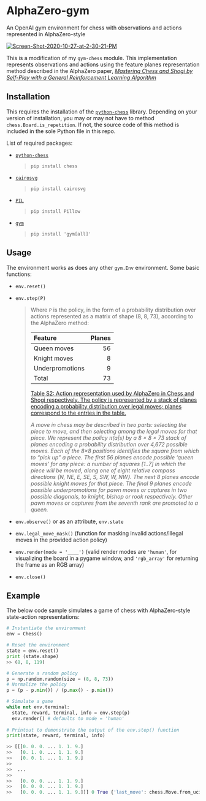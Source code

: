 # AlphaZero-gym

An OpenAI gym environment for chess with observations and actions represented in AlphaZero-style

<a href="https://imgbb.com/"><img src="https://i.ibb.co/Fw4fhzK/Screen-Shot-2020-10-27-at-2-30-21-PM.png" alt="Screen-Shot-2020-10-27-at-2-30-21-PM" border="0"></a>

This is a modification of my `gym-chess` module. This implementation represents observations and actions using the feature planes representation method described in the AlphaZero paper, [*Mastering Chess and Shogi by Self-Play with a General Reinforcement Learning Algorithm*](https://arxiv.org/pdf/1712.01815.pdf)

## Installation

This requires the installation of the [`python-chess`](https://github.com/niklasf/python-chess) library. Depending on your version of installation, you may or may not have to method `chess.Board.is_repetition`. If not, the source code of this method is included in the sole Python file in this repo.

List of required packages:
* [`python-chess`](https://github.com/niklasf/python-chess)
  > `pip install chess`
* [`cairosvg`](https://pypi.org/project/CairoSVG/)
  > `pip install cairosvg`
* [`PIL`](https://pypi.org/project/Pillow/)
  > `pip install Pillow`
* [`gym`](https://github.com/openai/gym)
  > `pip install 'gym[all]'`
  
## Usage

The environment works as does any other `gym.Env` environment. Some basic functions:
* `env.reset()`
* `env.step(P)`

  > Where `P` is the policy, in the form of a probability distribution over actions represented as a matrix of shape (8, 8, 73), according to the AlphaZero method:
  > 
  > | Feature         | Planes        |
  > | :-------------- | ------------: |
  > | Queen moves     | 56            |
  > | Knight moves    | 8             |
  > | Underpromotions | 9             |
  > | Total           | 73            |
  > 
  > [Table S2: Action representation used by AlphaZero in Chess and Shogi respectively. The policy is represented by a stack of planes encoding a probability distribution over legal moves; planes correspond to the entries in the table.](https://arxiv.org/pdf/1712.01815.pdf#page=14)
  >
  > *A move in chess may be described in two parts: selecting the piece to move, and then*
  > *selecting among the legal moves for that piece. We represent the policy π(a|s) by a 8 × 8 × 73*
  > *stack of planes encoding a probability distribution over 4,672 possible moves. Each of the 8×8*
  > *positions identifies the square from which to “pick up” a piece. The first 56 planes encode*
  > *possible ‘queen moves’ for any piece: a number of squares [1..7] in which the piece will be*
  > *moved, along one of eight relative compass directions {N, NE, E, SE, S, SW, W, NW}. The*
  > *next 8 planes encode possible knight moves for that piece. The final 9 planes encode possible*
  > *underpromotions for pawn moves or captures in two possible diagonals, to knight, bishop or*
  > *rook respectively. Other pawn moves or captures from the seventh rank are promoted to a queen.*
* `env.observe()` or as an attribute, `env.state`
* `env.legal_move_mask()` (function for masking invalid actions/illegal moves in the provided action policy)
* `env.render(mode = '____')` (valid render modes are `'human'`, for visualizing the board in a pygame window, and `'rgb_array'` for returning the frame as an RGB array)
* `env.close()`

## Example

The below code sample simulates a game of chess with AlphaZero-style state-action representations:
```python
# Instantiate the environment
env = Chess()

# Reset the environment
state = env.reset()
print (state.shape)
>> (8, 8, 119)

# Generate a random policy
p = np.random.random(size = (8, 8, 73))
# Normalize the policy
p = (p - p.min()) / (p.max() - p.min())

# Simulate a game
while not env.terminal:
  state, reward, terminal, info = env.step(p)
  env.render() # defaults to mode = 'human'
  
# Printout to demonstrate the output of the env.step() function
print(state, reward, terminal, info)

>> [[[0. 0. 0. ... 1. 1. 9.]
>>   [0. 1. 0. ... 1. 1. 9.]
>>   [0. 0. 1. ... 1. 1. 9.]
>>
>>  ...
>>
>>   [0. 0. 0. ... 1. 1. 9.]
>>   [0. 0. 0. ... 1. 1. 9.]
>>   [0. 0. 0. ... 1. 1. 9.]]] 0 True {'last_move': chess.Move.from_uci('c4a4'), 'turn': False}
```
